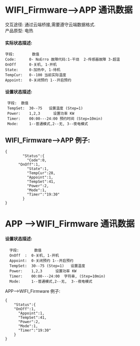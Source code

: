 ﻿#   WIFI_Firmware-->APP 通讯数据  #
 
 交互途径: 通过云端桥接,需要遵守云端数据格式.  
 产品原型: 电热
  
#### 实际状态描述:
  ```
  字段:        数值 
  Code:      0- NoErro 故障代码:1-干烧  2-传感器故障 3-超温
  OnOff      0-关机, 1-开机 
  State:     0-加热中, 1-待机 
  TempCur:   0--100 当前实际温度 
  Appoint:   0-关闭预约 1--开启预约 
  ```


#### 设置状态描述:
 ```
  字段:  数值 
  TempSet:  30--75   设置温度 (Step=1)
  Power:    1,2,3      设置功率 KW 
  Timer:    00:00---24:00 预约时间 (Step=10min) 
  Mode:     1--普通模式,2--无, 3--夜电模式 
  ```

## WIFI_Firmware-->APP 例子:
```
{
		"Status":{
		  "Code":0,
      "OnOff":1,
		  "State":1,
		  "TempCur":28,
		  "Appoint":1,
		  "TempSet":41,
		  "Power":2,
		  "Mode":1,
		  "Timer":"19:30"
		}
}

```

#  APP -->WIFI_Firmware 通讯数据
#### 设置状态描述:  
```
  字段:       数值 
  OnOff  :  0-关机, 1-开机
  Appoint:  0-关闭预约 1--开启预约   
  TempSet:  30--75 (Step=1)   设置温度 
  Power:    1,2,3      设置功率 KW 
  Timer:    00:00---24:00  字符串, (Step=10min) 
  Mode:     1--普通模式,2--无,  3--夜电模式 
```

APP-->WIFI_Firmware 例子:
```
{
	"Status":{
    "OnOff":1,
	  "Appoint":1,
	  "TempSet":41,
	  "Power":2,
	  "Mode":1,
	  "Timer":"19:30"
	}
}
```